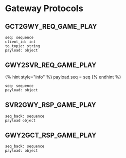 # Gateway Protocols

## GCT2GWY\_REQ\_GAME\_PLAY

```text
seq: sequence
client_id: int
to_topic: string
payload: object
```

## GWY2SVR\_REQ\_GAME\_PLAY

{% hint style="info" %}
payload.seq = seq
{% endhint %}

```text
seq: sequence
payload: object
```

## SVR2GWY\_RSP\_GAME\_PLAY

```text
seq_back: sequence
payload object
```

## GWY2GCT\_RSP\_GAME\_PLAY

```text
seq_back: sequence
payload: object
```

